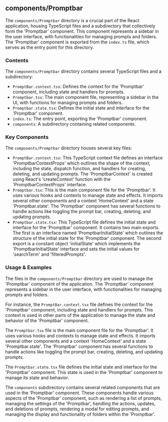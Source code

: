 
## components/Promptbar

The `components/Promptbar` directory is a crucial part of the React application, housing TypeScript files and a subdirectory that collectively form the 'Promptbar' component. This component represents a sidebar in the user interface, with functionalities for managing prompts and folders. The 'Promptbar' component is exported from the `index.ts` file, which serves as the entry point for this directory.

### Contents

The `components/Promptbar` directory contains several TypeScript files and a subdirectory:

- `PromptBar.context.tsx`: Defines the context for the 'Promptbar' component, including state and handlers for prompts.
- `Promptbar.tsx`: The main component file, representing a sidebar in the UI, with functions for managing prompts and folders.
- `Promptbar.state.tsx`: Defines the initial state and interface for the 'Promptbar' component.
- `index.ts`: The entry point, exporting the 'Promptbar' component.
- `components`: A subdirectory containing related components.

### Key Components

The `components/Promptbar` directory houses several key files:

- `PromptBar.context.tsx`: This TypeScript context file defines an interface 'PromptbarContextProps' which outlines the shape of the context, including the state, dispatch function, and handlers for creating, deleting, and updating prompts. The 'PromptbarContext' is created using React's 'createContext' function with the 'PromptbarContextProps' interface.
- `Promptbar.tsx`: This is the main component file for the 'Promptbar'. It uses various hooks and contexts to manage state and effects. It imports several other components and a context 'HomeContext' and a state 'Promptbar.state'. The 'Promptbar' component has several functions to handle actions like toggling the prompt bar, creating, deleting, and updating prompts.
- `Promptbar.state.tsx`: This TypeScript file defines the initial state and interface for the 'Promptbar' component. It contains two main exports. The first is an interface named 'PromptbarInitialState' which outlines the structure of the initial state for the 'Promptbar' component. The second export is a constant object 'initialState' which implements the 'PromptbarInitialState' interface and sets the initial values for 'searchTerm' and 'filteredPrompts'.

### Usage & Examples

The files in the `components/Promptbar` directory are used to manage the 'Promptbar' component of the application. The 'Promptbar' component represents a sidebar in the user interface, with functionalities for managing prompts and folders.

For instance, the `PromptBar.context.tsx` file defines the context for the 'Promptbar' component, including state and handlers for prompts. This context is used in other parts of the application to manage the state and behavior of the 'Promptbar' component.

The `Promptbar.tsx` file is the main component file for the 'Promptbar'. It uses various hooks and contexts to manage state and effects. It imports several other components and a context 'HomeContext' and a state 'Promptbar.state'. The 'Promptbar' component has several functions to handle actions like toggling the prompt bar, creating, deleting, and updating prompts.

The `Promptbar.state.tsx` file defines the initial state and interface for the 'Promptbar' component. This state is used in the 'Promptbar' component to manage its state and behavior.

The `components` subdirectory contains several related components that are used in the 'Promptbar' component. These components handle various aspects of the 'Promptbar' component, such as rendering a list of prompts, managing the settings of the 'Promptbar', handling the actions, updates, and deletions of prompts, rendering a modal for editing prompts, and managing the display and functionality of folders within the 'Promptbar'.
